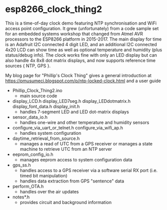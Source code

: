 # esp8266_clock_thing2

This is a time-of-day clock demo featuring NTP synchronisation and WiFi access point configuration. It grew (unfortunately) from a code sample set for an embedded systems workshop that changed from Atmel AVR processors to the ESP8266 platform in 2015-2017. The main display for time is an Adafruit I2C connected 4 digit LED, and an additional I2C connected 4x20 LCD can show time as well as optional temperature and humidity (plus status/debug info). The clock works fine with only an LED display but can also handle 4x 8x8 dot matrix displays, and now supports reference time sources { NTP, GPS }.

My blog page for "Phillip's Clock Thing" gives a general introduction at https://pmusumeci.blogspot.com/p/ntp-locked-clock.html and a user guide

* Phillip_Clock_Thing2.ino
   - main source code
* display_LCD.h display_LED7seg.h display_LEDdotmatrix.h display_font_data.h display_init.h
   - handles 7-segment LED and LED dot-matrix displays
* sensor_data_io.h
   - handles one-wire and other temperature and humidity sensors
* configure_via_uart_or_telnet.h configure_via_wifi_ap.h
   - handles system configuration
* daytime_retrieval_from_source.h
   - manages a read of UTC from a GPS receiver or manages a state machine to retrieve UTC from an NTP server
* eeprom_config_io.h
   - manages eeprom access to system configuration data
* gps_ss.h
   - handles access to a GPS receiver via a software serial RX port (i.e. timed bit manipulation)
   - handles data extraction from GPS "sentence" data
* perform_OTA.h
   - handles over the air updates
* notes*.h
   - provides circuit and background information
